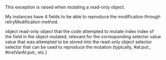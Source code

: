 This exception is raised when mutating a read-only object.

My instances have 4 fields to be able to reproduce the modification through retryModification method.

object <Object> read-only object that the code attempted to mutate
index <SmallInteger> index of the field in the object mutated, relevant for the corresponding selector
value <Object> value that was attempted to be stored into the read-only object
selector <Symbol> selector that can be used to reproduce the mutation (typically, #at:put:, #instVarAt:put:, etc.)